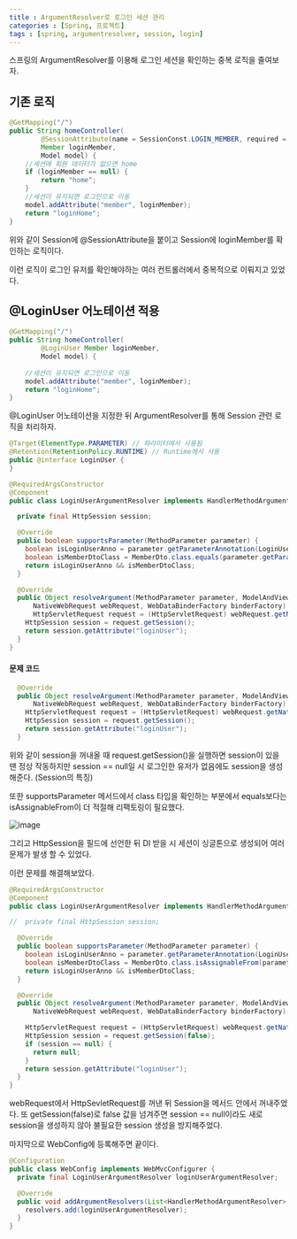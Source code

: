 ```yaml
---
title : ArgumentResolver로 로그인 세션 관리
categories : [Spring, 프로젝트]
tags : [spring, argumentresolver, session, login]
---
```




스프링의 ArgumentResolver를 이용해 로그인 세션을 확인하는 중복 로직을 줄여보자.

## 기존 로직

```java
@GetMapping("/")
public String homeController(
        @SessionAttribute(name = SessionConst.LOGIN_MEMBER, required = false) 
		Member loginMember,
		Model model) {
	//세션에 회원 데이터가 없으면 home 
	if (loginMember == null) {
		return "home";
    }
    //세션이 유지되면 로그인으로 이동
	model.addAttribute("member", loginMember); 
	return "loginHome";
}
```

위와 같이 Session에 @SessionAttribute을 붙이고 Session에 loginMember를 확인하는 로직이다.

이런 로직이 로그인 유저를 확인해야하는 여러 컨트롤러에서 중복적으로 이뤄지고 있었다.



## @LoginUser 어노테이션 적용

```java
@GetMapping("/")
public String homeController(
        @LoginUser Member loginMember,
		Model model) {
    
    //세션이 유지되면 로그인으로 이동
    model.addAttribute("member", loginMember); 
	return "loginHome";
}
```

@LoginUser 어노테이션을 지정한 뒤 ArgumentResolver를 통해 Session 관련 로직을 처리하자.

```java
@Target(ElementType.PARAMETER) // 파라미터에서 사용됨
@Retention(RetentionPolicy.RUNTIME) // Runtime에서 사용
public @interface LoginUser {
}
```

```java
@RequiredArgsConstructor
@Component
public class LoginUserArgumentResolver implements HandlerMethodArgumentResolver {

  private final HttpSession session;

  @Override
  public boolean supportsParameter(MethodParameter parameter) {
    boolean isLoginUserAnno = parameter.getParameterAnnotation(LoginUser.class) != null;
    boolean isMemberDtoClass = MemberDto.class.equals(parameter.getParameterType());
    return isLoginUserAnno && isMemberDtoClass;
  }

  @Override
  public Object resolveArgument(MethodParameter parameter, ModelAndViewContainer mavContainer,
      NativeWebRequest webRequest, WebDataBinderFactory binderFactory) throws Exception {
      HttpServletRequest request = (HttpServletRequest) webRequest.getNativeRequest();
    HttpSession session = request.getSession();
    return session.getAttribute("loginUser");
  }
}
```



#### 문제 코드

```java
  @Override
  public Object resolveArgument(MethodParameter parameter, ModelAndViewContainer mavContainer,
      NativeWebRequest webRequest, WebDataBinderFactory binderFactory) throws Exception {
    HttpServletRequest request = (HttpServletRequest) webRequest.getNativeRequest();
    HttpSession session = request.getSession();   
    return session.getAttribute("loginUser");
  }
```

위와 같이 session을 꺼내올 때 request.getSession()을 실행하면 session이 있을 땐 정상 작동하지만 session == null일 시 로그인한 유저가 없음에도 session을 생성해준다. (Session의 특징)

또한 supportsParameter 메서드에서 class 타입을 확인하는 부분에서 equals보다는 isAssignableFrom이 더 적절해 리팩토링이 필요했다.

![image](https://github.com/sunjong0214/algorithm-study/assets/117134728/8c29310e-0bdb-4182-a132-d59f9800c21c)

그리고 HttpSession을 필드에 선언한 뒤 DI 받을 시 세션이 싱글톤으로 생성되어 여러 문제가 발생 할 수 있었다.

이런 문제를 해결해보았다.

```java
@RequiredArgsConstructor
@Component
public class LoginUserArgumentResolver implements HandlerMethodArgumentResolver {

//  private final HttpSession session;

  @Override
  public boolean supportsParameter(MethodParameter parameter) {
    boolean isLoginUserAnno = parameter.getParameterAnnotation(LoginUser.class) != null;
    boolean isMemberDtoClass = MemberDto.class.isAssignableFrom(parameter.getParameterType());
    return isLoginUserAnno && isMemberDtoClass;
  }

  @Override
  public Object resolveArgument(MethodParameter parameter, ModelAndViewContainer mavContainer,
      NativeWebRequest webRequest, WebDataBinderFactory binderFactory) throws Exception {

    HttpServletRequest request = (HttpServletRequest) webRequest.getNativeRequest();
    HttpSession session = request.getSession(false);
    if (session == null) {
      return null;
    }
    return session.getAttribute("loginUser");
  }
}
```

webRequest에서 HttpSevletRequest를 꺼낸 뒤 Session을 메서드 안에서 꺼내주었다. 또 getSession(false)로 false 값을 넘겨주면 session == null이라도 새로 session을 생성하지 않아 불필요한 session 생성을 방지해주었다.

마지막으로 WebConfig에 등록해주면 끝이다.

```java
@Configuration
public class WebConfig implements WebMvcConfigurer {
  private final LoginUserArgumentResolver loginUserArgumentResolver;

  @Override
  public void addArgumentResolvers(List<HandlerMethodArgumentResolver> resolvers) {
    resolvers.add(loginUserArgumentResolver);
  }
}
```

